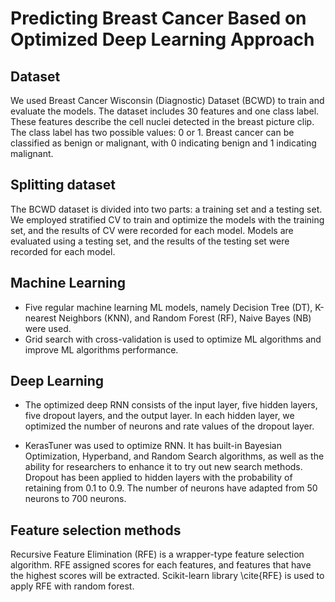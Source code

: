 # Predicting  Breast Cancer Based on  Optimized Deep Learning Approach



## Dataset
 We used Breast Cancer Wisconsin (Diagnostic) Dataset (BCWD) to train and evaluate the models. The dataset includes 30 features and one class label. These features describe the cell nuclei detected in the breast picture clip. The class label has two possible values: 0 or 1. Breast cancer can be classified as benign or malignant, with 0 indicating benign and 1 indicating malignant. 
 
## Splitting dataset
The BCWD dataset is divided into two parts: a training set and a testing set. We employed stratified CV to train and optimize the models with the training set, and the results of CV were recorded for each model. Models are evaluated using a testing set, and the results of the testing set were recorded for each model. 

## Machine Learning

 - Five regular machine learning ML models, namely Decision Tree (DT), 
   K-nearest Neighbors (KNN), and Random Forest (RF), Naive Bayes (NB)
   were used. 
 - Grid search with cross-validation is used to optimize ML
   algorithms and improve ML algorithms performance.

## Deep Learning

 - The optimized deep RNN consists of the input layer, five hidden
   layers, five dropout layers, and the output layer. In each hidden
   layer, we optimized the number of neurons and rate values of the
   dropout layer. 
   
 - KerasTuner was used to optimize RNN. It has built-in
   Bayesian Optimization, Hyperband, and Random Search algorithms, as
   well as the ability for researchers to enhance it to try out new
   search methods.  Dropout has been applied to hidden layers with the
   probability of retaining from 0.1 to 0.9. The number of neurons have
   adapted from 50 neurons to 700 neurons.

 
## Feature selection methods
Recursive Feature Elimination (RFE) is a wrapper-type feature selection algorithm. RFE assigned scores for each features, and features that have the highest scores will be extracted.  Scikit-learn library \cite{RFE} is used to apply RFE with random forest.
